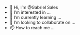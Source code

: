 - 👋 Hi, I’m @Gabriel Sales
- 👀 I’m interested in ...
- 🌱 I’m currently learning ...
- 💞️ I’m looking to collaborate on ...
- 📫 How to reach me ...

<!---
Gabrielsalesss/Gabrielsalesss is a ✨ special ✨ repository because its `README.md` (this file) appears on your GitHub profile.
You can click the Preview link to take a look at your changes.
--->

